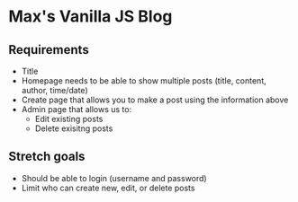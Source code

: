 # Max's Vanilla JS Blog

## Requirements

-   Title
-   Homepage needs to be able to show multiple posts (title, content, author, time/date)
-   Create page that allows you to make a post using the information above
-   Admin page that allows us to:
    -   Edit existing posts
    -   Delete exisitng posts

## Stretch goals

-   Should be able to login (username and password)
-   Limit who can create new, edit, or delete posts
